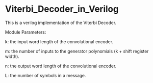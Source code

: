 # Viterbi_Decoder_in_Verilog

This is a verilog implementation of the Viterbi Decoder.

Module Parameters:

k: the input word length of the convolutional encoder.

m: the number of inputs to the generator polynomials (k + shift register width).

n: the output word length of the convolutional encoder.

L: the number of symbols in a message.


